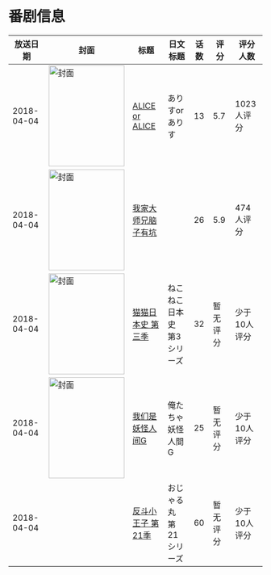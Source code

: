 # 番剧信息

|放送日期|封面|标题|日文标题|话数|评分|评分人数|
|---|---|---|---|---|---|---|
|2018-04-04|<img src="//lain.bgm.tv/pic/cover/c/35/8b/220688_6H5Hy.jpg" alt="封面" style="width:150px;height:200px;object-fit:cover;">|[ALICE or ALICE](https://bangumi.tv/subject/220688)|ありすorありす|13|5.7|1023人评分|
|2018-04-04|<img src="//lain.bgm.tv/pic/cover/c/4b/d9/234449_QnGx6.jpg" alt="封面" style="width:150px;height:200px;object-fit:cover;">|[我家大师兄脑子有坑](https://bangumi.tv/subject/234449)||26|5.9|474人评分|
|2018-04-04|<img src="//lain.bgm.tv/pic/cover/c/d0/74/240775_732hC.jpg" alt="封面" style="width:150px;height:200px;object-fit:cover;">|[猫猫日本史 第三季](https://bangumi.tv/subject/240775)|ねこねこ日本史 第3シリーズ|32|暂无评分|少于10人评分|
|2018-04-04|<img src="//lain.bgm.tv/pic/cover/c/2e/b7/241031_Z8C00.jpg" alt="封面" style="width:150px;height:200px;object-fit:cover;">|[我们是妖怪人间G](https://bangumi.tv/subject/241031)|俺たちゃ妖怪人間G|25|暂无评分|少于10人评分|
|2018-04-04||[反斗小王子 第21季](https://bangumi.tv/subject/416313)|おじゃる丸 第21シリーズ|60|暂无评分|少于10人评分|
